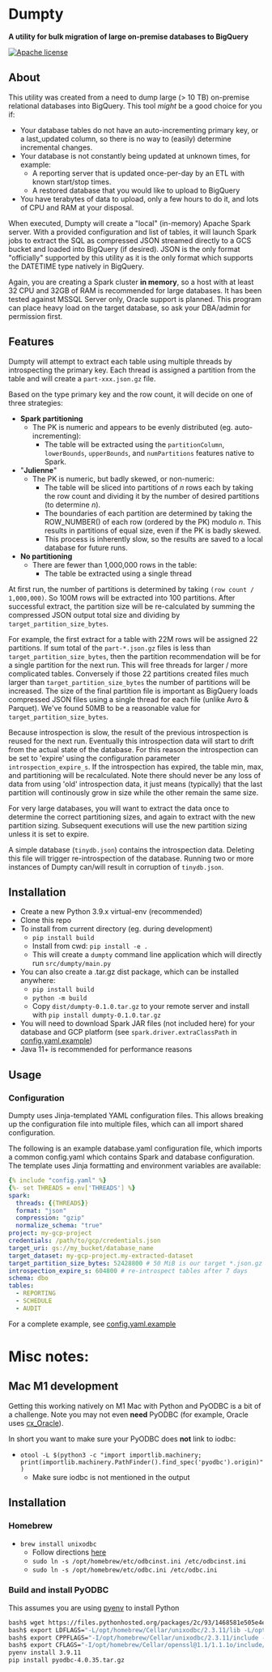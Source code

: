 # Dumpty
**A utility for bulk migration of large on-premise databases to BigQuery** 

[![Apache license](https://img.shields.io/badge/license-apache-brightgreen.svg)](LICENSE.txt)

## About

This utility was created from a need to dump large (> 10 TB) on-premise relational databases into BigQuery. This tool *might* be a good choice for you if:
- Your database tables do not have an auto-incrementing primary key, or a last_updated column, so there is no way to (easily) determine incremental changes.
- Your database is not constantly being updated at unknown times, for example:
    - A reporting server that is updated once-per-day by an ETL with known start/stop times.
    - A restored database that you would like to upload to BigQuery
- You have terabytes of data to upload, only a few hours to do it, and lots of CPU and RAM at your disposal.

When executed, Dumpty will create a "local" (in-memory) Apache Spark server. With a provided configuration and list of tables, it will launch Spark jobs to extract the SQL as compressed JSON streamed directly to a GCS bucket and loaded into BigQuery (if desired). JSON is the only format "officially" supported by this utility as it is the only format which supports the DATETIME type natively in BigQuery.

Again, you are creating a Spark cluster __in memory__, so a host with at least 32 CPU and 32GB of RAM is recommended for large databases. It has been tested against MSSQL Server only, Oracle support is planned. This program can place heavy load on the target database, so ask your DBA/admin for permission first.

## Features

Dumpty will attempt to extract each table using multiple threads by introspecting the primary key. Each thread is assigned a partition from the table and will create a `part-xxx.json.gz` file. 

Based on the type primary key and the row count, it will decide on one of three strategies: 

- **Spark partitioning**
  - The PK is numeric and appears to be evenly distributed (eg. auto-incrementing):
    - The table will be extracted using the `partitionColumn`, `lowerBounds`, `upperBounds`, and `numPartitions` features native to Spark.
- "**Julienne**"
  - The PK is numeric, but badly skewed, or non-numeric:
    - The table will be sliced into partitions of _n_ rows each by taking the row count and dividing it by the number of desired partitions (to determine _n_).
    - The boundaries of each partition are determined by taking the ROW_NUMBER() of each row (ordered by the PK) modulo _n_. This results in partitions of equal size, even if the PK is badly skewed. 
    - This process is inherently slow, so the results are saved to a local database for future runs.
- **No partitioning** 
  - There are fewer than 1,000,000 rows in the table:
    - The table be extracted using a single thread

At first run, the number of partitions is determined by taking `(row count / 1,000,000)`. So 100M rows will be extracted into 100 partitions. After successful extract, the partition size will be re-calculated by summing the compressed JSON output total size and dividing by `target_partition_size_bytes`. 

For example, the first extract for a table with 22M rows will be assigned 22 partitions. If sum total of the `part-*.json.gz` files is less than `target_partition_size_bytes`, then the partition recommendation will be for a single partition for the next run. This will free threads for larger / more complicated tables. Conversely if those 22 partitions created files much larger than `target_partition_size_bytes` the number of partitions will be increased. The size of the final partition file is important as BigQuery loads compressed JSON files using a single thread for each file (unlike Avro & Parquet). We've found 50MB to be a reasonable value for `target_partition_size_bytes`. 

Because introspection is slow, the result of the previous introspection is reused for the next run. Eventually this introspection data will start to drift from the actual state of the database. For this reason the introspection can be set to 'expire' using the configuration parameter `introspection_expire_s`. If the introspection has expired, the table min, max, and partitioning will be recalculated. Note there should never be any loss of data from using 'old' introspection data, it just means (typically) that the last partition will continously grow in size while the other remain the same size. 

For very large databases, you will want to extract the data once to determine the correct partitioning sizes, and again to extract with the new partition sizing. Subsequent executions will use the new partition sizing unless it is set to expire. 

A simple database (`tinydb.json`) contains the introspection data. Deleting this file will trigger re-introspection of the database. Running two or more instances of Dumpty can/will result in corruption of `tinydb.json`. 

## Installation

- Create a new Python 3.9.x virtual-env (recommended)
- Clone this repo
- To install from current directory (eg. during development)
  - `pip install build`
  - Install from cwd: `pip install -e .`
  - This will create a `dumpty` command line application which will directly run `src/dumpty/main.py`
- You can also create a .tar.gz dist package, which can be installed anywhere:
  - `pip install build`
  - `python -m build` 
  - Copy `dist/dumpty-0.1.0.tar.gz` to your remote server and install with `pip install dumpty-0.1.0.tar.gz`
- You will need to download Spark JAR files (not included here) for your database and GCP platform (see `spark.driver.extraClassPath` in [config.yaml.example](config.yaml.example))
- Java 11+ is recommended for performance reasons

## Usage

### Configuration

Dumpty uses Jinja-templated YAML configuration files. This allows breaking up the configuration file into multiple files, which can all import shared configuration.

The following is an example database.yaml configuration file, which imports a common config.yaml which contains Spark and database configuration. The template uses Jinja formatting and environment variables are available: 

```yaml
{% include "config.yaml" %}
{%- set THREADS = env['THREADS'] %}
spark:
  threads: {{THREADS}}
  format: "json"
  compression: "gzip"
  normalize_schema: "true"
project: my-gcp-project
credentials: /path/to/gcp/credentials.json
target_uri: gs://my_bucket/database_name
target_dataset: my-gcp-project.my-extracted-dataset
target_partition_size_bytes: 52428800 # 50 MiB is our target *.json.gz size
introspection_expire_s: 604800 # re-introspect tables after 7 days
schema: dbo
tables:
  - REPORTING
  - SCHEDULE
  - AUDIT
```

For a complete example, see [config.yaml.example](config.yaml.example)

# Misc notes:
## Mac M1 development

Getting this working natively on M1 Mac with Python and PyODBC is a bit of a challenge. Note you may not even __need__ PyODBC (for example, Oracle uses [cx_Oracle](https://oracle.github.io/python-cx_Oracle/)). 

In short you want to make sure your PyODBC does __not__ link to iodbc:
- `otool -L $(python3 -c "import importlib.machinery; print(importlib.machinery.PathFinder().find_spec('pyodbc').origin)")`
  - Make sure iodbc is not mentioned in the output

## Installation 

### Homebrew
- `brew install unixodbc`
  - Follow directions [here](https://learn.microsoft.com/en-us/sql/connect/odbc/linux-mac/install-microsoft-odbc-driver-sql-server-macos?view=sql-server-ver16)
   - `sudo ln -s /opt/homebrew/etc/odbcinst.ini /etc/odbcinst.ini`
   - `sudo ln -s /opt/homebrew/etc/odbc.ini /etc/odbc.ini`

### Build and install PyODBC

This assumes you are using [pyenv](https://github.com/pyenv/pyenv) to install Python

```sh
bash$ wget https://files.pythonhosted.org/packages/2c/93/1468581e505e4e6611064ca9d0cebb93b3080133e4363054fdd658e5fff3/pyodbc-4.0.35.tar.gz
bash$ export LDFLAGS="-L/opt/homebrew/Cellar/unixodbc/2.3.11/lib -L/opt/homebrew/Cellar/openssl@1.1/1.1.1o/lib"
bash$ export CPPFLAGS="-I/opt/homebrew/Cellar/unixodbc/2.3.11/include -I/opt/homebrew/Cellar/openssl@1.1/1.1.1o/include"
bash$ export CFLAGS="-I/opt/homebrew/Cellar/openssl@1.1/1.1.1o/include/openssl"
pyenv install 3.9.11
pip install pyodbc-4.0.35.tar.gz
```
